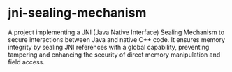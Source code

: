 # jni-sealing-mechanism
A project implementing a JNI (Java Native Interface) Sealing Mechanism to secure interactions between Java and native C++ code. It ensures memory integrity by sealing JNI references with a global capability, preventing tampering and enhancing the security of direct memory manipulation and field access.
